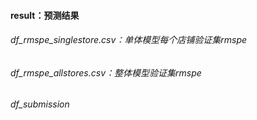 #### result：预测结果
###### df_rmspe_singlestore.csv：单体模型每个店铺验证集rmspe  
###### df_rmspe_allstores.csv：整体模型验证集rmspe
###### df_submission
